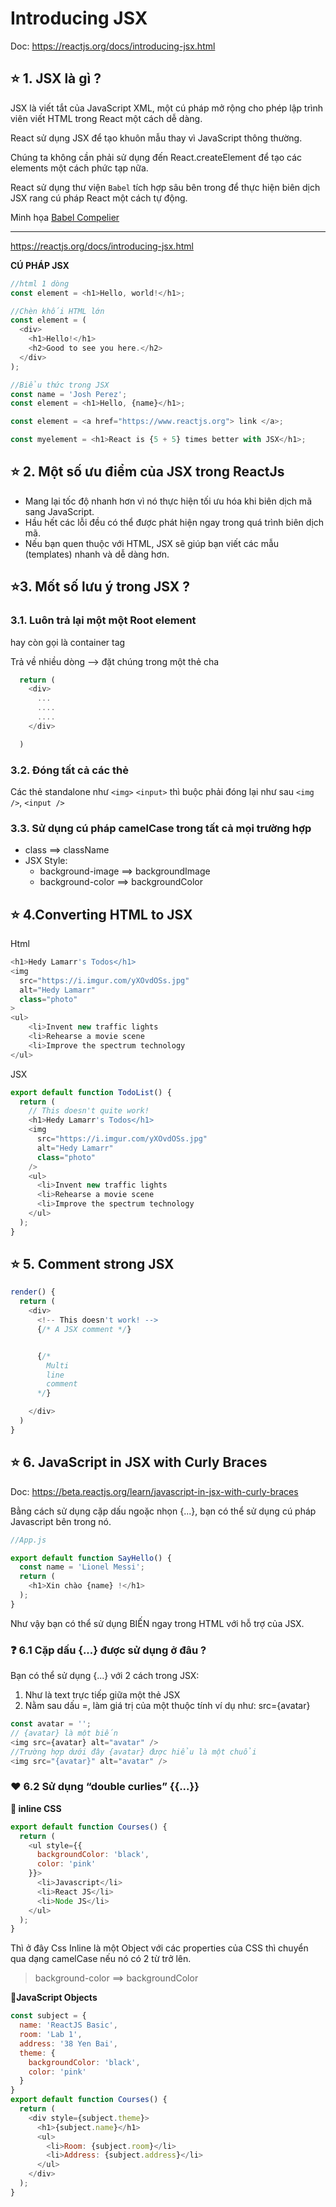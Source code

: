 # Introducing JSX

Doc: <https://reactjs.org/docs/introducing-jsx.html>

## ⭐ 1. JSX là gì ?

JSX là viết tắt của JavaScript XML, một cú pháp mở rộng cho phép lập trình viên viết HTML trong React một cách dễ dàng. 

React sử dụng JSX để tạo khuôn mẫu thay vì JavaScript thông thường.

Chúng ta không cần phải sử dụng đến React.createElement để tạo các elements một cách phức tạp nữa.

React sử dụng thư viện `Babel` tích hợp sâu bên trong để thực hiện biên dịch JSX rang cú pháp React một cách tự động.

Minh họa [Babel Compelier](https://babeljs.io/repl/#?browsers=defaults%2C%20not%20ie%2011%2C%20not%20ie_mob%2011&build=&builtIns=false&corejs=3.21&spec=false&loose=false&code_lz=GYVwdgxgLglg9mABACwKYBt1wBQEpEDeAUIogE6pQhlIA8AJjAG4B8AEhlogO5xnr0AhLQD0jVgG4iAXyJA&debug=false&forceAllTransforms=false&shippedProposals=false&circleciRepo=&evaluate=false&fileSize=false&timeTravel=false&sourceType=module&lineWrap=true&presets=react&prettier=false&targets=&version=7.20.11&externalPlugins=&assumptions=%7B%7D)

-------------
<https://reactjs.org/docs/introducing-jsx.html>

**CÚ PHÁP JSX**

```js
//html 1 dòng
const element = <h1>Hello, world!</h1>;

```

```js
//Chèn khối HTML lớn
const element = (
  <div>
    <h1>Hello!</h1>
    <h2>Good to see you here.</h2>
  </div>
);
```

```js
//Biểu thức trong JSX
const name = 'Josh Perez';
const element = <h1>Hello, {name}</h1>;

const element = <a href="https://www.reactjs.org"> link </a>;

const myelement = <h1>React is {5 + 5} times better with JSX</h1>;

```

## ⭐ 2. Một số ưu điểm của JSX trong ReactJs

- Mang lại tốc độ nhanh hơn vì nó thực hiện tối ưu hóa khi biên dịch mã sang JavaScript.
- Hầu hết các lỗi đều có thể được phát hiện ngay trong quá trình biên dịch mã.
- Nếu bạn quen thuộc với HTML, JSX sẽ giúp bạn viết các mẫu (templates) nhanh và dễ dàng hơn.

## ⭐3. Mốt số lưu ý trong JSX ?

### 3.1. Luôn trả lại một một Root element

hay còn gọi là container tag

Trả về nhiều dòng --> đặt chúng trong một thẻ cha

```js
  return (
    <div>
      ...
      ....
      ....
    </div>

  )
```

### 3.2. Đóng tất cả các thẻ

Các thẻ standalone như `<img>` `<input>` thì buộc phải đóng lại như sau `<img />`, `<input />`

### 3.3. Sử dụng cú pháp camelCase trong tất cả mọi trường hợp

- class ==> className
- JSX Style:
  - background-image ==> backgroundImage
  - background-color ==> backgroundColor

## ⭐ 4.Converting HTML to JSX

Html

```js
<h1>Hedy Lamarr's Todos</h1>
<img 
  src="https://i.imgur.com/yXOvdOSs.jpg" 
  alt="Hedy Lamarr" 
  class="photo"
>
<ul>
    <li>Invent new traffic lights
    <li>Rehearse a movie scene
    <li>Improve the spectrum technology
</ul>
```

JSX

```js
export default function TodoList() {
  return (
    // This doesn't quite work!
    <h1>Hedy Lamarr's Todos</h1>
    <img 
      src="https://i.imgur.com/yXOvdOSs.jpg" 
      alt="Hedy Lamarr" 
      class="photo"
    />
    <ul>
      <li>Invent new traffic lights
      <li>Rehearse a movie scene
      <li>Improve the spectrum technology
    </ul>
  );
}
```

## ⭐ 5. Comment strong JSX

```js
render() {
  return (
    <div>
      <!-- This doesn't work! -->
      {/* A JSX comment */}


      {/* 
        Multi
        line
        comment
      */} 

    </div>
  )
}
```

## ⭐ 6. JavaScript in JSX with Curly Braces

Doc: <https://beta.reactjs.org/learn/javascript-in-jsx-with-curly-braces>

Bằng cách sử dụng cặp dấu ngoặc nhọn {...}, bạn có thể sử dụng cú pháp Javascript bên trong nó.

```js
//App.js

export default function SayHello() {
  const name = 'Lionel Messi';
  return (
    <h1>Xin chào {name} !</h1>
  );
}
```

Như vậy bạn có thể sử dụng BIẾN ngay trong HTML với hỗ trợ của JSX.

### **❓ 6.1 Cặp dấu {...} được sử dụng ở đâu ?**

Bạn có thể sử dụng {...} với 2 cách trong JSX:

1. Như là text trực tiếp giữa một thẻ JSX
2. Nằm sau dấu =, làm giá trị của một thuộc tính ví dụ như: src={avatar}

```js
const avatar = '';
// {avatar} là một biến
<img src={avatar} alt="avatar" />
//Trường hợp dưới đây {avatar} được hiểu là một chuổi
<img src="{avatar}" alt="avatar" />
```

### ❤️ 6.2 Sử dụng “double curlies” {{...}}

**🔹 inline CSS**

```js
export default function Courses() {
  return (
    <ul style={{
      backgroundColor: 'black',
      color: 'pink'
    }}>
      <li>Javascript</li>
      <li>React JS</li>
      <li>Node JS</li>
    </ul>
  );
}
```

Thì ở đây Css Inline là một Object với các properties của CSS thì chuyển qua dạng camelCase nếu nó có 2 từ trở lên.
> background-color ==> backgroundColor

**🔹JavaScript Objects**

```js
const subject = {
  name: 'ReactJS Basic',
  room: 'Lab 1',
  address: '38 Yen Bai',
  theme: {
    backgroundColor: 'black',
    color: 'pink'
  }
}
export default function Courses() {
  return (
    <div style={subject.theme}>
      <h1>{subject.name}</h1>
      <ul>
        <li>Room: {subject.room}</li>
        <li>Address: {subject.address}</li>
      </ul>
    </div>
  );
}
```
